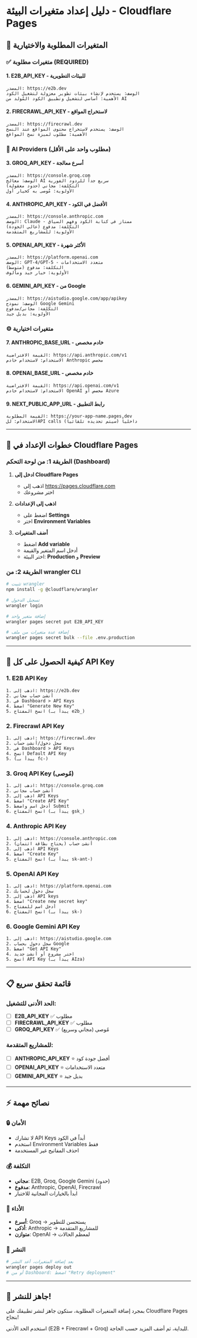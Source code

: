 # دليل إعداد متغيرات البيئة - Cloudflare Pages

## 🔑 المتغيرات المطلوبة والاختيارية

### ✅ **متغيرات مطلوبة (REQUIRED)**

#### 1. **E2B_API_KEY** - للبيئات التطويرية
```
المصدر: https://e2b.dev
الوصف: يستخدم لإنشاء بيئات تطوير معزولة لتشغيل الكود
الأهمية: أساسي لتشغيل وتطبيق الكود المُولد من AI
```

#### 2. **FIRECRAWL_API_KEY** - لاستخراج المواقع
```
المصدر: https://firecrawl.dev  
الوصف: يستخدم لاستخراج محتوى المواقع عند النسخ
الأهمية: مطلوب لميزة نسخ المواقع
```

### 🤖 **AI Providers (مطلوب واحد على الأقل)**

#### 3. **GROQ_API_KEY** - أسرع معالجة
```
المصدر: https://console.groq.com
الوصف: معالج AI سريع جداً للردود الفورية
التكلفة: مجاني (حدود معقولة)
الأولوية: مُوصى به كخيار أول
```

#### 4. **ANTHROPIC_API_KEY** - الأفضل في الكود
```
المصدر: https://console.anthropic.com
الوصف: Claude - ممتاز في كتابة الكود وفهم السياق
التكلفة: مدفوع (عالي الجودة)
الأولوية: للمشاريع المتقدمة
```

#### 5. **OPENAI_API_KEY** - الأكثر شهرة  
```
المصدر: https://platform.openai.com
الوصف: GPT-4/GPT-5 - متعدد الاستخدامات
التكلفة: مدفوع (متوسط)
الأولوية: خيار جيد ومألوف
```

#### 6. **GEMINI_API_KEY** - من Google
```
المصدر: https://aistudio.google.com/app/apikey
الوصف: نموذج Google Gemini
التكلفة: مجاني/مدفوع
الأولوية: بديل جيد
```

### ⚙️ **متغيرات اختيارية**

#### 7. **ANTHROPIC_BASE_URL** - خادم مخصص
```
القيمة الافتراضية: https://api.anthropic.com/v1
الاستخدام: لاستخدام خادم Anthropic مخصص
```

#### 8. **OPENAI_BASE_URL** - خادم مخصص
```
القيمة الافتراضية: https://api.openai.com/v1
الاستخدام: لاستخدام خادم OpenAI مخصص أو Azure
```

#### 9. **NEXT_PUBLIC_APP_URL** - رابط التطبيق
```
القيمة المطلوبة: https://your-app-name.pages.dev
الاستخدام: للAPI calls داخلياً (سيتم تحديده تلقائياً)
```

---

## 🚀 خطوات الإعداد في Cloudflare Pages

### الطريقة 1: من لوحة التحكم (Dashboard)

1. **ادخل إلى Cloudflare Pages**
   - اذهب إلى https://pages.cloudflare.com
   - اختر مشروعك

2. **اذهب إلى الإعدادات**
   - اضغط على **Settings** 
   - اختر **Environment Variables**

3. **أضف المتغيرات**
   - اضغط **Add variable**
   - أدخل اسم المتغير والقيمة
   - اختر البيئة: **Production** و **Preview**

### الطريقة 2: من wrangler CLI

```bash
# تثبيت wrangler
npm install -g @cloudflare/wrangler

# تسجيل الدخول
wrangler login

# إضافة متغير واحد
wrangler pages secret put E2B_API_KEY

# إضافة عدة متغيرات من ملف
wrangler pages secret bulk --file .env.production
```

---

## 🔐 كيفية الحصول على كل API Key

### 1. **E2B API Key**
```
1. اذهب إلى: https://e2b.dev
2. أنشئ حساب مجاني  
3. في Dashboard > API Keys
4. اضغط "Generate New Key"
5. انسخ المفتاح (يبدأ بـ e2b_)
```

### 2. **Firecrawl API Key** 
```
1. اذهب إلى: https://firecrawl.dev
2. سجل دخول/أنشئ حساب
3. في Dashboard > API Keys  
4. انسخ Default API Key
5. (يبدأ بـ fc-)
```

### 3. **Groq API Key** (مُوصى)
```
1. اذهب إلى: https://console.groq.com
2. أنشئ حساب مجاني
3. اذهب إلى API Keys
4. اضغط "Create API Key" 
5. أدخل اسم واضغط Submit
6. انسخ المفتاح (يبدأ بـ gsk_)
```

### 4. **Anthropic API Key**
```
1. اذهب إلى: https://console.anthropic.com
2. أنشئ حساب (يحتاج بطاقة ائتمان)
3. اذهب إلى API Keys
4. اضغط "Create Key"
5. انسخ المفتاح (يبدأ بـ sk-ant-)
```

### 5. **OpenAI API Key**
```
1. اذهب إلى: https://platform.openai.com
2. سجل دخول لحسابك
3. اذهب إلى API keys
4. اضغط "Create new secret key"
5. أدخل اسم للمفتاح
6. انسخ المفتاح (يبدأ بـ sk-)
```

### 6. **Google Gemini API Key**
```
1. اذهب إلى: https://aistudio.google.com
2. سجل دخول بحساب Google
3. اضغط "Get API Key" 
4. اختر مشروع أو أنشئ جديد
5. انسخ API Key (يبدأ بـ AIza)
```

---

## 📋 قائمة تحقق سريع

### الحد الأدنى للتشغيل:
- [ ] **E2B_API_KEY** ✅ مطلوب
- [ ] **FIRECRAWL_API_KEY** ✅ مطلوب  
- [ ] **GROQ_API_KEY** ✅ مُوصى (مجاني وسريع)

### للمشاريع المتقدمة:
- [ ] **ANTHROPIC_API_KEY** ⭐ أفضل جودة كود
- [ ] **OPENAI_API_KEY** ⭐ متعدد الاستخدامات
- [ ] **GEMINI_API_KEY** ⭐ بديل جيد

---

## ⚡ نصائح مهمة

### 🔒 **الأمان**
- لا تشارك API Keys أبداً في الكود
- استخدم Environment Variables فقط
- احذف المفاتيح غير المستخدمة

### 💰 **التكلفة**
- **مجاني**: E2B, Groq, Google Gemini (حدود)
- **مدفوع**: Anthropic, OpenAI, Firecrawl 
- ابدأ بالخيارات المجانية للاختبار

### 🎯 **الأداء**
- **أسرع**: Groq → يستحسن للتطوير
- **أذكى**: Anthropic → للمشاريع المتقدمة  
- **متوازن**: OpenAI → لمعظم الحالات

### 🔄 **النشر**
```bash
# بعد إضافة المتغيرات، أعد النشر
wrangler pages deploy out
# أو من Dashboard: اضغط "Retry deployment"
```

---

## 🎉 جاهز للنشر!

بمجرد إضافة المتغيرات المطلوبة، ستكون جاهز لنشر تطبيقك على Cloudflare Pages بنجاح! 

استخدم الحد الأدنى (E2B + Firecrawl + Groq) للبداية، ثم أضف المزيد حسب الحاجة.